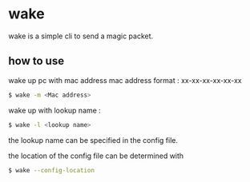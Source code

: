 # wake

wake is a simple cli to send a magic packet.

## how to use

wake up pc with mac address
mac address format : xx-xx-xx-xx-xx-xx
```sh
$ wake -m <Mac address>
```

wake up with lookup name :
```sh
$ wake -l <lookup name>
```
the lookup name can be specified in the config file.

the location of the config file can be determined with 
```sh
$ wake --config-location
```